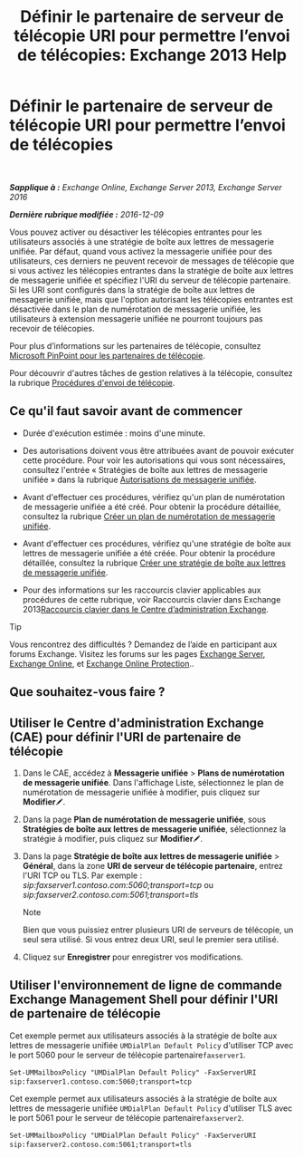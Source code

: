 ﻿---
title: 'Définir le partenaire de serveur de télécopie URI pour permettre l’envoi de télécopies: Exchange 2013 Help'
TOCTitle: Définir le partenaire de serveur de télécopie URI pour permettre l’envoi de télécopies
ms:assetid: 77a9013b-d76b-4af2-8b2c-cef435cf67af
ms:mtpsurl: https://technet.microsoft.com/fr-fr/library/JJ650873(v=EXCHG.150)
ms:contentKeyID: 52057099
ms.date: 05/23/2018
mtps_version: v=EXCHG.150
ms.translationtype: MT
---

# Définir le partenaire de serveur de télécopie URI pour permettre l’envoi de télécopies

 

_**Sapplique à :** Exchange Online, Exchange Server 2013, Exchange Server 2016_

_**Dernière rubrique modifiée :** 2016-12-09_

Vous pouvez activer ou désactiver les télécopies entrantes pour les utilisateurs associés à une stratégie de boîte aux lettres de messagerie unifiée. Par défaut, quand vous activez la messagerie unifiée pour des utilisateurs, ces derniers ne peuvent recevoir de messages de télécopie que si vous activez les télécopies entrantes dans la stratégie de boîte aux lettres de messagerie unifiée et spécifiez l'URI du serveur de télécopie partenaire. Si les URI sont configurés dans la stratégie de boîte aux lettres de messagerie unifiée, mais que l'option autorisant les télécopies entrantes est désactivée dans le plan de numérotation de messagerie unifiée, les utilisateurs à extension messagerie unifiée ne pourront toujours pas recevoir de télécopies.

Pour plus d’informations sur les partenaires de télécopie, consultez [Microsoft PinPoint pour les partenaires de télécopie](https://go.microsoft.com/fwlink/?linkid=190238).

Pour découvrir d'autres tâches de gestion relatives à la télécopie, consultez la rubrique [Procédures d'envoi de télécopie](faxing-procedures-exchange-2013-help.md).

## Ce qu'il faut savoir avant de commencer

  - Durée d'exécution estimée : moins d'une minute.

  - Des autorisations doivent vous être attribuées avant de pouvoir exécuter cette procédure. Pour voir les autorisations qui vous sont nécessaires, consultez l'entrée « Stratégies de boîte aux lettres de messagerie unifiée » dans la rubrique [Autorisations de messagerie unifiée](unified-messaging-permissions-exchange-2013-help.md).

  - Avant d'effectuer ces procédures, vérifiez qu'un plan de numérotation de messagerie unifiée a été créé. Pour obtenir la procédure détaillée, consultez la rubrique [Créer un plan de numérotation de messagerie unifiée](create-a-um-dial-plan-exchange-2013-help.md).

  - Avant d'effectuer ces procédures, vérifiez qu'une stratégie de boîte aux lettres de messagerie unifiée a été créée. Pour obtenir la procédure détaillée, consultez la rubrique [Créer une stratégie de boîte aux lettres de messagerie unifiée](create-a-um-mailbox-policy-exchange-2013-help.md).

  - Pour des informations sur les raccourcis clavier applicables aux procédures de cette rubrique, voir Raccourcis clavier dans Exchange 2013[Raccourcis clavier dans le Centre d’administration Exchange](keyboard-shortcuts-in-the-exchange-admin-center-exchange-online-protection-help.md).

> [!TIP]
> Vous rencontrez des difficultés ? Demandez de l’aide en participant aux forums Exchange. Visitez les forums sur les pages <a href="https://go.microsoft.com/fwlink/p/?linkid=60612">Exchange Server</a>, <a href="https://go.microsoft.com/fwlink/p/?linkid=267542">Exchange Online</a>, et <a href="https://go.microsoft.com/fwlink/p/?linkid=285351">Exchange Online Protection</a>..


## Que souhaitez-vous faire ?

## Utiliser le Centre d'administration Exchange (CAE) pour définir l'URI de partenaire de télécopie

1.  Dans le CAE, accédez à **Messagerie unifiée** \> **Plans de numérotation de messagerie unifiée**. Dans l'affichage Liste, sélectionnez le plan de numérotation de messagerie unifiée à modifier, puis cliquez sur **Modifier**![Icône Modifier](images/Bb124582.6f53ccb2-1f13-4c02-bea0-30690e6ea71d(EXCHG.150).gif "Icône Modifier").

2.  Dans la page **Plan de numérotation de messagerie unifiée**, sous **Stratégies de boîte aux lettres de messagerie unifiée**, sélectionnez la stratégie à modifier, puis cliquez sur **Modifier**![Icône Modifier](images/Bb124582.6f53ccb2-1f13-4c02-bea0-30690e6ea71d(EXCHG.150).gif "Icône Modifier").

3.  Dans la page **Stratégie de boîte aux lettres de messagerie unifiée** \> **Général**, dans la zone **URI de serveur de télécopie partenaire**, entrez l'URI TCP ou TLS. Par exemple : *sip:faxserver1.contoso.com:5060;transport=tcp* ou *sip:faxserver2.contoso.com:5061;transport=tls*
    
    > [!NOTE]
    > Bien que vous puissiez entrer plusieurs URI de serveurs de télécopie, un seul sera utilisé. Si vous entrez deux URI, seul le premier sera utilisé.


4.  Cliquez sur **Enregistrer** pour enregistrer vos modifications.

## Utiliser l'environnement de ligne de commande Exchange Management Shell pour définir l'URI de partenaire de télécopie

Cet exemple permet aux utilisateurs associés à la stratégie de boîte aux lettres de messagerie unifiée `UMDialPlan Default Policy` d'utiliser TCP avec le port 5060 pour le serveur de télécopie partenaire`faxserver1`.

    Set-UMMailboxPolicy "UMDialPlan Default Policy" -FaxServerURI sip:faxserver1.contoso.com:5060;transport=tcp

Cet exemple permet aux utilisateurs associés à la stratégie de boîte aux lettres de messagerie unifiée `UMDialPlan Default Policy` d'utiliser TLS avec le port 5061 pour le serveur de télécopie partenaire`faxserver2`.

    Set-UMMailboxPolicy "UMDialPlan Default Policy" -FaxServerURI sip:faxserver2.contoso.com:5061;transport=tls

